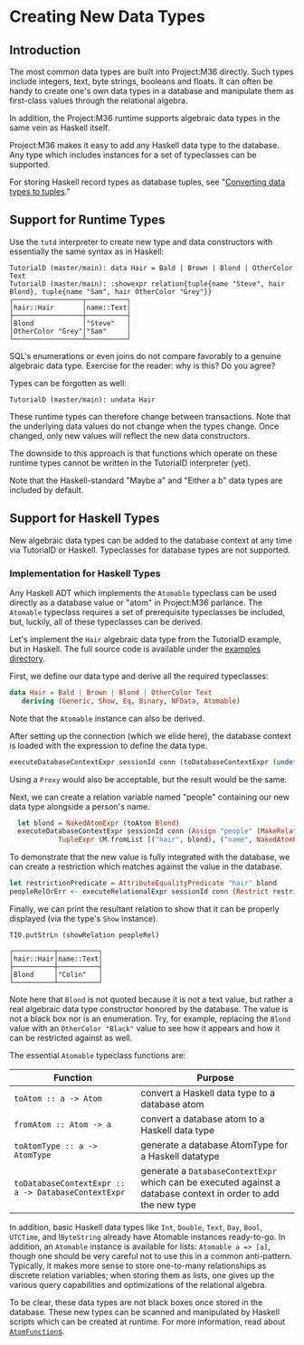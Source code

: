 # Creating New Data Types

## Introduction

The most common data types are built into Project:M36 directly. Such types include integers, text, byte strings, booleans and floats. It can often be handy to create one's own data types in a database and manipulate them as first-class values through the relational algebra.

In addition, the Project:M36 runtime supports algebraic data types in the same vein as Haskell itself.

Project:M36 makes it easy to add any Haskell data type to the database. Any type which includes instances for a set of typeclasses can be supported.

For storing Haskell record types as database tuples, see "[Converting data types to tuples](/docs/tupleable.markdown)."

## Support for Runtime Types

Use the ```tutd``` interpreter to create new type and data constructors with essentially the same syntax as in Haskell:

```
TutorialD (master/main): data Hair = Bald | Brown | Blond | OtherColor Text
TutorialD (master/main): :showexpr relation{tuple{name "Steve", hair Blond}, tuple{name "Sam", hair OtherColor "Grey"}}
┌─────────────────┬──────────┐
│hair::Hair       │name::Text│
├─────────────────┼──────────┤
│Blond            │"Steve"   │
│OtherColor "Grey"│"Sam"     │
└─────────────────┴──────────┘
```

SQL's enumerations or even joins do not compare favorably to a genuine algebraic data type. Exercise for the reader: why is this? Do you agree?

Types can be forgotten as well:

```
TutorialD (master/main): undata Hair
```

These runtime types can therefore change between transactions. Note that the underlying data values do not change when the types change. Once changed, only new values will reflect the new data constructors.

The downside to this approach is that functions which operate on these runtime types cannot be written in the TutorialD interpreter (yet).

Note that the Haskell-standard "Maybe a" and "Either a b" data types are included by default.

## Support for Haskell Types

New algebraic data types can be added to the database context at any time via TutorialD or Haskell. Typeclasses for database types are not supported.

### Implementation for Haskell Types

Any Haskell ADT which implements the ```Atomable``` typeclass can be used directly as a database value or "atom" in Project:M36 parlance. The ```Atomable``` typeclass requires a set of prerequisite typeclasses be included, but, luckily, all of these typeclasses can be derived.

Let's implement the ```Hair``` algebraic data type from the TutorialD example, but in Haskell. The full source code is available under the [examples directory](/examples/hair.hs).

First, we define our data type and derive all the required typeclasses:

```haskell
data Hair = Bald | Brown | Blond | OtherColor Text
   deriving (Generic, Show, Eq, Binary, NFData, Atomable)
```

Note that the ```Atomable``` instance can also be derived.

After setting up the connection (which we elide here), the database context is loaded with the expression to define the data type.

```haskell
executeDatabaseContextExpr sessionId conn (toDatabaseContextExpr (undefined :: Hair))
```

Using a ```Proxy``` would also be acceptable, but the result would be the same.

Next, we can create a relation variable named "people" containing our new data type alongside a person's name.

```haskell
  let blond = NakedAtomExpr (toAtom Blond)
  executeDatabaseContextExpr sessionId conn (Assign "people" (MakeRelationFromExprs Nothing [
            TupleExpr (M.fromList [("hair", blond), ("name", NakedAtomExpr (TextAtom "Colin"))])]))
```

To demonstrate that the new value is fully integrated with the database, we can create a restriction which matches against the value in the database.

```haskell
let restrictionPredicate = AttributeEqualityPredicate "hair" blond
peopleRelOrErr <- executeRelationalExpr sessionId conn (Restrict restrictionPredicate (RelationVariable "people" ()))
```

Finally, we can print the resultant relation to show that it can be properly displayed (via the type's ```Show``` instance).

```
TIO.putStrLn (showRelation peopleRel)
```

```
┌──────────┬──────────┐
│hair::Hair│name::Text│
├──────────┼──────────┤
│Blond     │"Colin"   │
└──────────┴──────────┘
```

Note here that ```Blond``` is not quoted because it is not a text value, but rather a real algebraic data type constructor honored by the database. The value is not a black box nor is an enumeration. Try, for example, replacing the ```Blond``` value with an ```OtherColor "Black"``` value to see how it appears and how it can be restricted against as well.

The essential ```Atomable``` typeclass functions are:

| Function | Purpose |
| -------- | ------- |
| ```toAtom :: a -> Atom``` | convert a Haskell data type to a database atom |
| ```fromAtom :: Atom -> a``` | convert a database atom to a Haskell data type |
| ```toAtomType :: a -> AtomType``` | generate a database AtomType for a Haskell datatype |
| ```toDatabaseContextExpr :: a -> DatabaseContextExpr``` | generate a ```DatabaseContextExpr``` which can be executed against a database context in order to add the new type |

In addition, basic Haskell data types like ```Int```, ```Double```, ```Text```, ```Day```, ```Bool```, ```UTCTime```, and l```ByteString``` already have Atomable instances ready-to-go. In addition, an ```Atomable``` instance is available for lists: ```Atomable a => [a]```, though one should be very careful not to use this in a common anti-pattern. Typically, it makes more sense to store one-to-many relationships as discrete relation variables; when storing them as lists, one gives up the various query capabilities and optimizations of the relational algebra.

To be clear, these data types are not black boxes once stored in the database. These new types can be scanned and manipulated by Haskell scripts which can be created at runtime. For more information, read about [```AtomFunction```s](/docs/atomfunctions.markdown).
